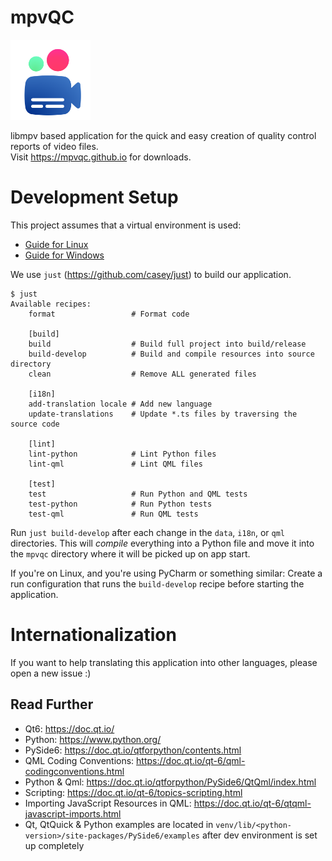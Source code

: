 # mpvQC

<img alt="Logo" src="data/icon.svg" width="128" height="128"/>

libmpv based application for the quick and easy creation of quality control reports of video files.  
Visit <a href="https://mpvqc.github.io">https://mpvqc.github.io</a> for downloads.

# Development Setup

This project assumes that a virtual environment is used:

* [Guide for Linux](docs/dev-setup-linux.md)
* [Guide for Windows](docs/dev-setup-windows.md)

We use `just` (https://github.com/casey/just) to build our application.

```shell
$ just
Available recipes:
    format                 # Format code

    [build]
    build                  # Build full project into build/release
    build-develop          # Build and compile resources into source directory
    clean                  # Remove ALL generated files

    [i18n]
    add-translation locale # Add new language
    update-translations    # Update *.ts files by traversing the source code

    [lint]
    lint-python            # Lint Python files
    lint-qml               # Lint QML files

    [test]
    test                   # Run Python and QML tests
    test-python            # Run Python tests
    test-qml               # Run QML tests
```

Run `just build-develop` after each change in the `data`, `i18n`, or `qml` directories.
This will *compile* everything into a Python file and move it into the `mpvqc` directory
where it will be picked up on app start.

If you're on Linux, and you're using PyCharm or something similar:
Create a run configuration that runs the `build-develop` recipe before starting the application.

# Internationalization

If you want to help translating this application into other languages, please open a new issue :)

## Read Further

* Qt6: https://doc.qt.io/
* Python: https://www.python.org/
* PySide6: https://doc.qt.io/qtforpython/contents.html
* QML Coding Conventions: https://doc.qt.io/qt-6/qml-codingconventions.html
* Python & Qml: https://doc.qt.io/qtforpython/PySide6/QtQml/index.html
* Scripting: https://doc.qt.io/qt-6/topics-scripting.html
* Importing JavaScript Resources in QML: https://doc.qt.io/qt-6/qtqml-javascript-imports.html
* Qt, QtQuick & Python examples are located in `venv/lib/<python-version>/site-packages/PySide6/examples`
  after dev environment is set up completely
